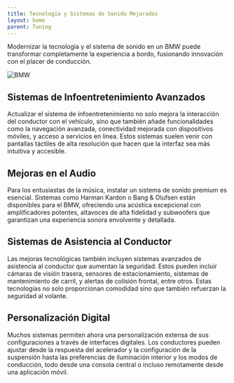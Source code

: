 ```yaml
---
title: Tecnología y Sistemas de Sonido Mejorados
layout: home
parent: Tuning
---
```

Modernizar la tecnología y el sistema de sonido en un BMW puede transformar completamente la experiencia a bordo, fusionando innovación con el placer de conducción.

![BMW](https://www.laguiadelmotor.net/wp-content/uploads/2022/06/M3-Touring-02_Guia_del_Motor.jpg)

## Sistemas de Infoentretenimiento Avanzados
Actualizar el sistema de infoentretenimiento no solo mejora la interacción del conductor con el vehículo, sino que también añade funcionalidades como la navegación avanzada, conectividad mejorada con dispositivos móviles, y acceso a servicios en línea. Estos sistemas suelen venir con pantallas táctiles de alta resolución que hacen que la interfaz sea más intuitiva y accesible.

## Mejoras en el Audio
Para los entusiastas de la música, instalar un sistema de sonido premium es esencial. Sistemas como Harman Kardon o Bang & Olufsen están disponibles para el BMW, ofreciendo una acústica excepcional con amplificadores potentes, altavoces de alta fidelidad y subwoofers que garantizan una experiencia sonora envolvente y detallada.

## Sistemas de Asistencia al Conductor
Las mejoras tecnológicas también incluyen sistemas avanzados de asistencia al conductor que aumentan la seguridad. Estos pueden incluir cámaras de visión trasera, sensores de estacionamiento, sistemas de mantenimiento de carril, y alertas de colisión frontal, entre otros. Estas tecnologías no solo proporcionan comodidad sino que también refuerzan la seguridad al volante.

## Personalización Digital
Muchos sistemas permiten ahora una personalización extensa de sus configuraciones a través de interfaces digitales. Los conductores pueden ajustar desde la respuesta del acelerador y la configuración de la suspensión hasta las preferencias de iluminación interior y los modos de conducción, todo desde una consola central o incluso remotamente desde una aplicación móvil.
